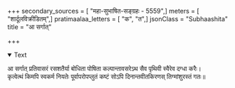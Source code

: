 +++
secondary_sources = [ "महा-सुभाषित-सङ्ग्रहः - 5559",]
meters = [ "शार्दूलविक्रीडितम्",]
pratimaalaa_letters = [ "क", "त",]
jsonClass = "Subhaashita"
title = "आ सर्गात्"

+++

<details open><summary>Text</summary>

आ सर्गात् प्रतिवासरं रसशतैर्या बोधिता पोषिता कल्पान्तावसरेऽथ सैव पृथिवी स्वैरेव दग्धा करैः।  
कृत्वेत्थं किमपि स्वकर्म नियतेः पूर्वापरोपप्लुतं कष्टं सोऽपि दिनान्तवीतकिरणस् तिग्मांशुरस्तं गतः॥
</details>
